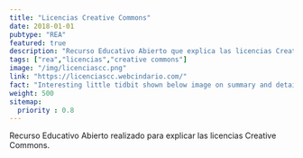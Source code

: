 ```yaml
---
title: "Licencias Creative Commons"
date: 2018-01-01
pubtype: "REA"
featured: true
description: "Recurso Educativo Abierto que explica las licencias Creative Commons"
tags: ["rea","licencias","creative commons"]
image: "/img/licenciascc.png"
link: "https://licenciascc.webcindario.com/"
fact: "Interesting little tidbit shown below image on summary and detail page"
weight: 500
sitemap:
  priority : 0.8
---
```


Recurso Educativo Abierto realizado para explicar las licencias Creative Commons.

